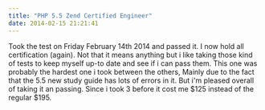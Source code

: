 ```yaml
---
title: "PHP 5.5 Zend Certified Engineer"
date: 2014-02-15 21:21:41
---
```


Took the test on Friday February 14th 2014 and passed it. I now hold all certification (again). Not that it means anything but i like taking those kind of tests to keep myself up-to date and see if i can pass them. This one was probably the hardest one i took between the others, Mainly due to the fact that the 5.5 new study guide has lots of errors in it. But i'm pleased overall of taking it an passing. Since i took 3 before it cost me $125 instead of the regular $195.

&nbsp;
